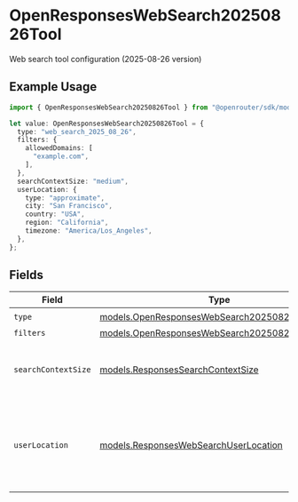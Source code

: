 # OpenResponsesWebSearch20250826Tool

Web search tool configuration (2025-08-26 version)

## Example Usage

```typescript
import { OpenResponsesWebSearch20250826Tool } from "@openrouter/sdk/models";

let value: OpenResponsesWebSearch20250826Tool = {
  type: "web_search_2025_08_26",
  filters: {
    allowedDomains: [
      "example.com",
    ],
  },
  searchContextSize: "medium",
  userLocation: {
    type: "approximate",
    city: "San Francisco",
    country: "USA",
    region: "California",
    timezone: "America/Los_Angeles",
  },
};
```

## Fields

| Field                                                                                                                           | Type                                                                                                                            | Required                                                                                                                        | Description                                                                                                                     | Example                                                                                                                         |
| ------------------------------------------------------------------------------------------------------------------------------- | ------------------------------------------------------------------------------------------------------------------------------- | ------------------------------------------------------------------------------------------------------------------------------- | ------------------------------------------------------------------------------------------------------------------------------- | ------------------------------------------------------------------------------------------------------------------------------- |
| `type`                                                                                                                          | [models.OpenResponsesWebSearch20250826ToolType](../models/openresponseswebsearch20250826tooltype.md)                            | :heavy_check_mark:                                                                                                              | N/A                                                                                                                             |                                                                                                                                 |
| `filters`                                                                                                                       | [models.OpenResponsesWebSearch20250826ToolFilters](../models/openresponseswebsearch20250826toolfilters.md)                      | :heavy_minus_sign:                                                                                                              | N/A                                                                                                                             |                                                                                                                                 |
| `searchContextSize`                                                                                                             | [models.ResponsesSearchContextSize](../models/responsessearchcontextsize.md)                                                    | :heavy_minus_sign:                                                                                                              | Size of the search context for web search tools                                                                                 | medium                                                                                                                          |
| `userLocation`                                                                                                                  | [models.ResponsesWebSearchUserLocation](../models/responseswebsearchuserlocation.md)                                            | :heavy_minus_sign:                                                                                                              | User location information for web search                                                                                        | {<br/>"type": "approximate",<br/>"city": "San Francisco",<br/>"country": "USA",<br/>"region": "California",<br/>"timezone": "America/Los_Angeles"<br/>} |